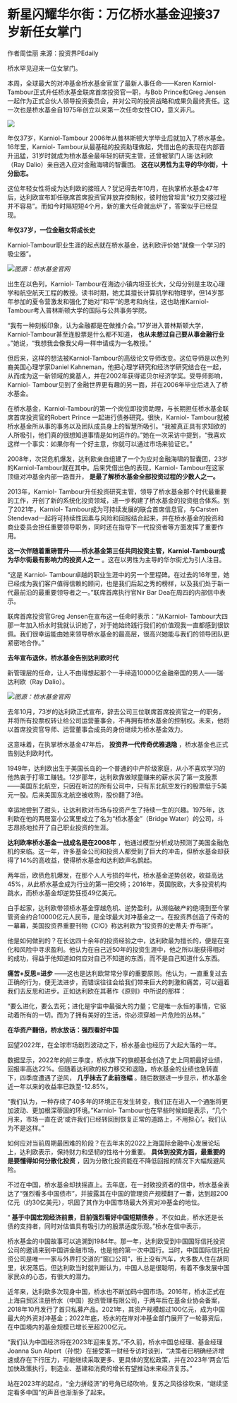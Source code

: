 # 新星闪耀华尔街：万亿桥水基金迎接37岁新任女掌门

作者周佳丽 来源：投资界PEdaily

桥水罕见迎来一位女掌门。

本周，全球最大的对冲基金桥水基金官宣了最新人事任命——Karen Karniol-Tambour正式升任桥水基金联席首席投资官一职，与Bob
Prince和Greg
Jensen一起作为正式合伙人领导投资委员会，并对公司的投资战略和成果负最终责任。这一次也是桥水基金自1975年创立以来第一次任命女性CIO，意义非凡。

![](https://inews.gtimg.com/newsapp_bt/0/15645691857/1000)

年仅37岁，Karniol-Tambour 2006年从普林斯顿大学毕业后就加入了桥水基金。16年里，Karniol-
Tambour从最基础的投资助理做起，凭借出色的表现在内部晋升迅猛，31岁时就成为桥水基金最年轻的研究主管，还曾被掌门人瑞·达利欧（Ray
Dalio）亲自选入应对金融海啸的智囊团。 **这在以男性为主导的华尔街，十分励志。**

这位年轻女性将成为达利欧的接班人？犹记得去年10月，在执掌桥水基金47年后，达利欧宣布卸任联席首席投资官并放弃控制权，彼时他曾坦言“权力交接过程并不容易”。而如今时隔短短4个月，新的重大任命就出炉了，答案似乎已经显现。

**年仅37岁，一位金融女将成长史**

Karniol-Tambour职业生涯的起点就在桥水基金，达利欧评价她“就像一个学习的吸尘器”。

![](https://inews.gtimg.com/newsapp_bt/0/15645518070/1000)_图源：桥水基金官网_

出生在以色列，Karniol-
Tambour在海边小镇内坦亚长大，父母分别是主攻心理学和航空航天工程的教授。读书时期，她尤其擅长计算机学和物理学，但14岁那年参加的夏令营激发和强化了她对“和平”的思考和向往，这也助推Karniol-
Tambour考入普林斯顿大学的国际与公共事务学院。

“我有一种刻板印象，认为金融都是在做推介会。”17岁进入普林斯顿大学，Karniol-Tambour甚至连股票是什么都不知道，
**也从未想过自己要从事金融行业** 。”她说，“我想我会像我父母一样申请成为一名教授。”

但后来，这样的想法被Karniol-Tambour的高级论文导师改变。这位导师是以色列裔美国心理学家Daniel
Kahneman，他把心理学研究和经济学研究结合在一起，从而成为这一新领域的奠基人，并在2002年获得诺贝尔经济学奖。受导师影响，Karniol-
Tambour见到了金融世界更有趣的另一面，并在2006年毕业后进入了桥水基金。

在桥水基金，Karniol-Tambour的第一个岗位即投资助理，与长期担任桥水基金联席首席投资官的Robert Prince
一起进行债券研究。很快，Karniol-
Tambour就被桥水基金所从事的事务以及团队成员身上的智慧所吸引。“我被真正具有求知欲的人所吸引，他们真的很想知道事情是如何运作的。”她在一次采访中提到，“我喜欢这样一个事实：如果你有一个好主意，你就可以通过市场来验证它。”

2008年，次贷危机爆发，达利欧亲自组建了一个为应对金融海啸的智囊团，23岁的Karniol-Tambour就在其中。后来凭借出色的表现，Karniol-
Tambour在这家顶级对冲基金内部一路晋升， **是最了解桥水基金全部投资过程的少数人之一。**

2013年，Karniol-
Tambour升任投资研究主管，领导了桥水基金那个时代最重要的工作，开创了新的系统化投资领域，进一步构建了桥水基金的投资组合体系。到了2021年，Karniol-
Tambour成为可持续发展的联合首席信息官，与Carsten
Stendevad一起将可持续性因素与风险和回报结合起来，并在桥水基金的投资和商业委员会担任重要领导职务，同时还在指导下一代投资者等方面发挥了重要作用。

**这一次伴随着重磅晋升——桥水基金第三任共同投资主管，Karniol-Tambour成为华尔街最有影响力的投资人之一**
。这在以男性为主导的华尔街尤为引人注目。

“这是 Karniol-
Tambour卓越的职业生涯中的另一个里程碑。在过去的16年里，她已经成为我们客户值得信赖的顾问，也是我们后起之秀的榜样，以及我们处于新一代最前沿的最重要领导者之一。”联席首席执行官Nir
Bar Dea在周四的内部信中表示。

联席首席投资官Greg Jensen在宣布这一任命时表示：“从Karniol-
Tambour大四那一年加入桥水时我就认识她了，对于她始终践行我们的价值观我一直都感到很钦佩。我们很幸运能由她来领导桥水基金的最高层，很高兴她能与我们的领导团队更紧密地合作。”

**去年宣布退休，桥水基金告别达利欧时代**

新管理层的任命，让人不由得想起那个一手缔造10000亿金融帝国的男人——瑞·达利欧（Ray Dalio）。

![](https://inews.gtimg.com/newsapp_bt/0/15645518185/1000)_图源：桥水基金官网_

去年10月，73岁的达利欧正式宣布，辞去公司三位联席首席投资官之一的职务，并将所有投票权转让给公司运营董事会，不再拥有桥水基金的控制权。未来，他将以首席投资官导师、运营董事会成员的身份继续为桥水基金效力。

这意味着，在执掌桥水基金47年后， **投资界一代传奇优雅退隐** ，桥水基金也正式告别达利欧时代。

1949年，达利欧出生于美国长岛的一个普通的中产阶级家庭，从小不喜欢学习的他热衷于打零工赚钱。12岁那年，达利欧靠做球童赚来的薪水买了第一支股票——美国东北航空，只因在听过的所有公司中，只有东北航空发行的股票低于5美元一股。后来美国东北航空被收购，股价翻了3倍。

幸运地尝到了甜头，让达利欧对市场与投资产生了持续一生的兴趣。1975年，达利欧在他的两居室小公寓里成立了名为“桥水基金”（Bridge
Water）的公司，斗志昂扬地拉开了自己职业投资的生涯。

**达利欧率桥水基金一战成名是在2008年**
，他通过模型分析成功预测了美国金融危机的来临。这一年，许多基金公司和投资人都受到了巨大的冲击，但桥水基金却获得了14%的高收益，使得桥水基金和达利欧声名鹊起。

两年后，欧债危机爆发，在那个人人亏损的年代，桥水基金逆势创收，收益高达45%，从此桥水基金成为行业的第一把交椅；2016年，英国脱欧，大多投资机构跳水，而桥水基金却逆势狂揽49亿美元。

白手起家，达利欧带领桥水基金穿越危机、逆势盈利，从濒临破产的绝境到至今掌管资金约合10000亿元人民币，是全球最大对冲基金之一。在投资界创造了传奇的一幕幕，美国投资界重要刊物《CIO》称达利欧为“投资界的史蒂夫·乔布斯”。

他是如何做到的？在长达四十余年的投资经验之中，达利欧最为擅长的，便是在变化和风险中寻求盈利。他认为在自己近50年的投资生涯中，他之所以能获得相对的成功，得益于他知道如何应对自己不知道的东西，而不是自己知道什么东西。

**痛苦+反思=进步**
——这也是达利欧常常分享的重要原则。他认为，一直重复过去正确的行为，便无法进步，而错误往往会给我们带来巨大的刺激和痛苦，可以逼着我们去反思和进步。正如达利欧在其著作《原则》中所说的那样：

“要么进化，要么去死；进化是宇宙中最强大的力量；它是唯一永恒的事情，它驱动着所有的一切。而为了拥有美好的生活，你必须穿越一片危险的丛林。”

**在华资产翻倍，桥水放话：强烈看好中国**

回望2022年，在全球市场剧烈波动之下，桥水基金也经历了大起大落的一年。

数据显示，2022年的前三季度，桥水旗下的旗舰基金创造了史上同期最好业绩，回报率高达22%。但随着达利欧的权力移交和退隐，桥水基金的业绩也急转直下，四季度遭遇了逆风，
**几乎抹去了此前涨幅** 。随后数据进一步显示，桥水基金近一年以来的收益率已跌至-12.85%。

“我们认为，一种存续了40多年的环境正在发生转变，我们正在进入一个通胀将更加波动、更加根深蒂固的环境。”Karniol-
Tambour也在早些时候如是表示，“几个月来，市场一直在说‘或许我们已经转回到恢复正常的道路上，不用担心’。我们认为不是这样。”

如何应对当前周期最困难的阶段？在去年末的2022上海国际金融中心发展论坛上，达利欧表示，保持财力和坚韧的性格十分重要。
**具体到投资方面，最重要的是要懂得如何分散化投资** ，因为分散化投资能在不降低回报的情况下大幅规避风险。

不过在中国，桥水基金却扶摇直上。去年底，在一封致投资者的信中，桥水基金表达了“强烈看多中国债市”，并披露其在中国的管理资产规模翻了一番，达到超200亿元（约30亿美元），巩固了其作为中国市场最大外资对冲基金的地位。

“ **基于中国宏观经济前景，目前强烈看好中国短期债券** 。不仅如此，桥水还是长债的支持者，同时对估值具有吸引力的股票适度乐观。”桥水在信中表示，

桥水基金的中国故事可以追溯到1984年。那一年，达利欧受到中国国际信托投资公司的邀请来到中国讲金融市场，也是他的第一次中国行。当时，中国国际信托投资公司是唯一一家与外界打交道的“窗口公司”，街上没有汽车，大多数人住在胡同里，状况落后。但达利欧当时就判断认为，中国人总是很聪明，有着不像发展中国家民众的心态，有很大的潜力。

近年来，达利欧多次现身中国，桥水也不断加码中国市场。2016年，桥水正式在上海自贸区注册桥水（中国）投资管理有限公司，于两年后在基金业协会备案，2018年10月发行了首只私募产品。2021年，其资产规模超过100亿元，成为中国最大的外资对冲基金；2022年底，桥水的在岸对冲基金部门展开了一轮募资后，在中国境内的基金规模已增长至超200亿元。

“我们认为中国经济将在2023年迎来复苏。”不久前，桥水中国总经理、基金经理Joanna Sun
Alpert（孙悦）在接受第一财经专访时谈到，“决策者已明确经济增速或存在下行压力，可能继续采取更多、更具体的宽松政策，并在2023年‘两会’后加快政策执行，制造业、基建和消费的增长有望推动未来经济复苏。”

站在2023年的起点，“全力拼经济”的号角已经吹响，复苏之风徐徐吹来，“继续坚定看多中国”的声音也渐渐多了起来。

